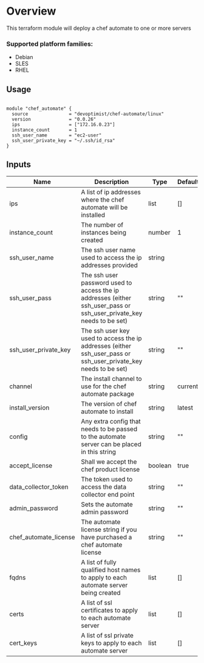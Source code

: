 # Overview
This terraform module will deploy a chef automate to one or more servers

### Supported platform families:
 * Debian
 * SLES
 * RHEL

## Usage

```hcl

module "chef_automate" {
  source               = "devoptimist/chef-automate/linux"
  version              = "0.0.26"
  ips                  = ["172.16.0.23"]
  instance_count       = 1
  ssh_user_name        = "ec2-user"
  ssh_user_private_key = "~/.ssh/id_rsa"
}
```

## Inputs

| Name | Description | Type | Default | Required |
|------|-------------|------|---------|----------|
|ips|A list of ip addresses where the chef automate will be installed|list|[]|no|
|instance_count|The number of instances being created|number|1|no|
|ssh_user_name|The ssh user name used to access the ip addresses provided|string||yes|
|ssh_user_pass|The ssh user password used to access the ip addresses (either ssh_user_pass or ssh_user_private_key needs to be set)|string|""|no|
|ssh_user_private_key|The ssh user key used to access the ip addresses (either ssh_user_pass or ssh_user_private_key needs to be set)|string|""|no|
|channel|The install channel to use for the chef automate package|string|current|no|
|install_version|The version of chef automate to install|string|latest|no|
|config|Any extra config that needs to be passed to the automate server can be placed in this string|string|""|no|
|accept_license|Shall we accept the chef product license|boolean|true|no|
|data_collector_token|The token used to access the data collector end point|string|""|no|
|admin_password|Sets the automate admin password|string|""|no|
|chef_automate_license|The automate license string if you have purchased a chef automate license|string|""|no|
|fqdns|A list of fully qualified host names to apply to each automate server being created|list|[]|no|
|certs|A list of ssl certificates to apply to each automate server|list|[]|no|
|cert_keys|A list of ssl private keys to apply to each automate server|list|[]|no|
